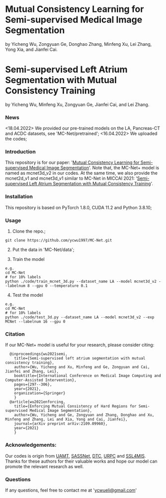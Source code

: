 # Mutual Consistency Learning for Semi-supervised Medical Image Segmentation
by Yicheng Wu, Zongyuan Ge, Donghao Zhang, Minfeng Xu, Lei Zhang, Yong Xia, and Jianfei Cai. 
# Semi-supervised Left Atrium Segmentation with Mutual Consistency Training
by Yicheng Wu, Minfeng Xu, Zongyuan Ge, Jianfei Cai, and Lei Zhang.

### News

<18.04.2022> We provided our pre-trained models on the LA, Pancreas-CT and ACDC datasets, see 'MC-Net/pretrained';
<16.04.2022> We uploaded the codes;

### Introduction
This repository is for our paper: '[Mutual Consistency Learning for Semi-supervised Medical Image Segmentation](https://arxiv.org/pdf/2109.09960.pdf)'. Note that, the MC-Net+ model is named as mcnet3d_v2 in our codes. At the same time, we also provide the mcnet2d_v1 and mcnet3d_v1 similar to MC-Net in MICCAI 2021: '[Semi-supervised Left Atrium Segmentation with Mutual Consistency Training](https://doi.org/10.1007/978-3-030-87196-3_28)'.

### Installation
This repository is based on PyTorch 1.8.0, CUDA 11.2 and Python 3.8.10;

### Usage
1. Clone the repo.;
```
git clone https://github.com/ycwu1997/MC-Net.git
```
2. Put the data in 'MC-Net/data';

3. Train the model
```
e.g.
cd MC-Net
# for 10% labels
python ./code/train_mcnet_3d.py --dataset_name LA --model mcnet3d_v2 --labelnum 8 --gpu 0 --temperature 0.1
```
4. Test the model
```
e.g.
cd MC-Net
# for 10% labels
python ./code/test_3d.py --dataset_name LA --model mcnet3d_v2 --exp MCNet --labelnum 16 --gpu 0
```

### Citation
If our MC-Net+ model is useful for your research, please consider citing:

      @inproceedings{wu2021semi,
        title={Semi-supervised left atrium segmentation with mutual consistency training},
        author={Wu, Yicheng and Xu, Minfeng and Ge, Zongyuan and Cai, Jianfei and Zhang, Lei},
        booktitle={International Conference on Medical Image Computing and Computer-Assisted Intervention},
        pages={297--306},
        year={2021},
        organization={Springer}
        }
      @article{wu2021enforcing,
        title={Enforcing Mutual Consistency of Hard Regions for Semi-supervised Medical Image Segmentation},
        author={Wu, Yicheng and Ge, Zongyuan and Zhang, Donghao and Xu, Minfeng and Zhang, Lei and Xia, Yong and Cai, Jianfei},
        journal={arXiv preprint arXiv:2109.09960},
        year={2021}
        }

### Acknowledgements:
Our codes is origin from [UAMT](https://github.com/yulequan/UA-MT), [SASSNet](https://github.com/kleinzcy/SASSnet), [DTC](https://github.com/HiLab-git/DTC), [URPC](https://github.com/HiLab-git/SSL4MIS) and [SSL4MIS](https://github.com/HiLab-git/SSL4MIS). Thanks for these authors for their valuable works and hope our model can promote the relevant research as well.

### Questions
If any questions, feel free to contact me at 'ycwueli@gmail.com'
